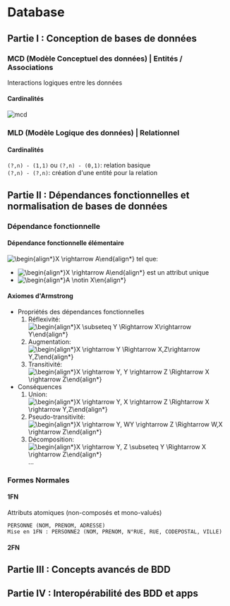 # Database

## Partie I : Conception de bases de données
### MCD (Modèle Conceptuel des données) | Entités / Associations
Interactions logiques entre les données
#### Cardinalités
![mcd](https://user-images.githubusercontent.com/19282069/119234202-efbc9200-bb2c-11eb-8518-32212dbb9231.png)
### MLD (Modèle Logique des données) | Relationnel
#### Cardinalités
`(?,n) - (1,1)` ou `(?,n) - (0,1)`: relation basique        
`(?,n) - (?,n)`: création d'une entité pour la relation
## Partie II : Dépendances fonctionnelles et normalisation de bases de données
### Dépendance fonctionnelle 
#### Dépendance fonctionnelle élémentaire
![\begin{align*}X \rightarrow A\end{align*}](https://render.githubusercontent.com/render/math?math=%5Cdisplaystyle+%5Cbegin%7Balign%2A%7D%0AX+%5Crightarrow+A%5Cend%7Balign%2A%7D%0A)
tel que: 
- ![\begin{align*}X \rightarrow A\end{align*}](https://render.githubusercontent.com/render/math?math=%5Cdisplaystyle+%5Cbegin%7Balign%2A%7D%0AA+%5Cend%7Balign%2A%7D%0A) est un attribut unique
- ![\begin{align*}A \notin X\en{align*}](https://render.githubusercontent.com/render/math?math=%5Cdisplaystyle+%5Cbegin%7Balign%2A%7D%0AA+%5Cnotin+X%5Cend%7Balign%2A%7D%0A)
#### Axiomes d'Armstrong
[//]: # (thks to https://tex-image-link-generator.herokuapp.com)
- Propriétés des dépendances fonctionnelles
    1. Réflexivité: ![\begin{align*}X \subseteq Y \Rightarrow X\rightarrow Y\end{align*}](https://render.githubusercontent.com/render/math?math=%5Cdisplaystyle+%5Cbegin%7Balign%2A%7D%0AX+%5Csubseteq+Y+%5CRightarrow+X+%5Crightarrow+Y%0A%5Cend%7Balign%2A%7D%0A)
    2. Augmentation: ![\begin{align*}X \rightarrow Y \Rightarrow X,Z\rightarrow Y,Z\end{align*}](https://render.githubusercontent.com/render/math?math=%5Cdisplaystyle+%5Cbegin%7Balign%2A%7D%0AX+%5Crightarrow+Y+%5CRightarrow+X%2CZ+%5Crightarrow+Y%2CZ%0A%5Cend%7Balign%2A%7D%0A)
    3. Transitivité: ![\begin{align*}X \rightarrow Y, Y \rightarrow Z \Rightarrow X \rightarrow Z\end{align*}](https://render.githubusercontent.com/render/math?math=%5Cdisplaystyle+%5Cbegin%7Balign%2A%7D%0AX+%5Crightarrow+Y%2C+Y+%5Crightarrow+Z+%5CRightarrow+X+%5Crightarrow+Z%0A%5Cend%7Balign%2A%7D%0A)
- Conséquences
    1. Union: ![\begin{align*}X \rightarrow Y, X \rightarrow Z \Rightarrow X \rightarrow Y,Z\end{align*}](https://render.githubusercontent.com/render/math?math=%5Cdisplaystyle+%5Cbegin%7Balign%2A%7D%0AX+%5Crightarrow+Y%2C+X+%5Crightarrow+Z+%5CRightarrow+X+%5Crightarrow+Y%2CZ%0A%5Cend%7Balign%2A%7D%0A)
    2. Pseudo-transitivité: ![\begin{align*}X \rightarrow Y, WY \rightarrow Z \Rightarrow W,X \rightarrow Z\end{align*}](https://render.githubusercontent.com/render/math?math=%5Cdisplaystyle+%5Cbegin%7Balign%2A%7D%0AX+%5Crightarrow+Y%2C+WY+%5Crightarrow+Z+%5CRightarrow+W%2CX+%5Crightarrow+Z%0A%5Cend%7Balign%2A%7D%0A)
    3. Décomposition: ![\begin{align*}X \rightarrow Y, Z \subseteq Y \Rightarrow X \rightarrow Z\end{align*}](https://render.githubusercontent.com/render/math?math=%5Cdisplaystyle+%5Cbegin%7Balign%2A%7D%0AX+%5Crightarrow+Y%2C+Z+%5Csubseteq+Y+%5CRightarrow+X+%5Crightarrow+Z%0A%5Cend%7Balign%2A%7D%0A)
...
### Formes Normales
#### 1FN
Attributs atomiques (non-composés et mono-valués)
```
PERSONNE (NOM, PRENOM, ADRESSE)
Mise en 1FN : PERSONNE2 (NOM, PRENOM, N°RUE, RUE, CODEPOSTAL, VILLE)
```
#### 2FN

## Partie III : Concepts avancés de BDD 

## Partie IV : Interopérabilité des BDD et apps

